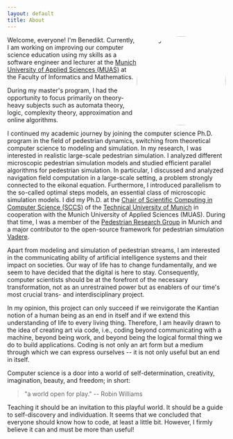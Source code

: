 ```yaml
---
layout: default
title: About
---
```


<div><img style="float: right;height:205px;border-radius: 50%;" src="{% link /assets/images/BZoennchenMUCDAI.JPG %}" alt="Photo"></div>

Welcome, everyone! 
I'm Benedikt.
Currently, I am working on improving our computer science education using my skills as a software engineer and lecturer at the [Munich University of Applied Sciences (MUAS)](https://www.cs.hm.edu/en/home/index.en.html) at the Faculty of Informatics and Mathematics.

During my master's program, I had the opportunity to focus primarily on theory-heavy subjects such as automata theory, logic, complexity theory, approximation and online algorithms.

I continued my academic journey by joining the computer science Ph.D. program in the field of pedestrian dynamics, switching from theoretical computer science to modeling and simulation.
In my research, I was interested in realistic large-scale pedestrian simulation. 
I analyzed different microscopic pedestrian simulation models and studied efficient parallel algorithms for pedestrian simulation.
In particular, I discussed and analyzed navigation field computation in a large-scale setting, a problem strongly connected to the eikonal equation.
Furthermore, I introduced parallelism to the so-called optimal steps models, an essential class of microscopic simulation models.
I did my Ph.D. at the [Chair of Scientific Computing in Computer Science (SCCS)](https://www.in.tum.de/i05/startseite/) of the [Technical University of Munich](https://www.in.tum.de/en/cover-page/) in cooperation with the Munich University of Applied Sciences (MUAS).
During that time, I was a member of the [Pedestrian Research Group](https://www.cs.hm.edu/forschungprojekte/pedestrian_dynamics/index.de.html) in Munich and a major contributor to the open-source framework for pedestrian simulation [Vadere](http://www.vadere.org).

Apart from modeling and simulation of pedestrian streams, I am interested in the communicating ability of artificial intelligence systems and their impact on societies.
Our way of life has to change fundamentally, and we seem to have decided that the digital is here to stay.
Consequently, computer scientists should be at the forefront of the necessary transformation, not as an unrestrained power but as enablers of our time's most crucial trans- and interdisciplinary project.

In my opinion, this project can only succeed if we reinvigorate the Kantian notion of a human being as an end in itself and if we extend this understanding of life to every living thing.
Therefore, I am heavily drawn to the idea of creating art via code, i.e., coding beyond communicating with a machine, beyond being work, and beyond being the logical formal thing we do to build applications.
Coding is not only an art form but a medium through which we can express ourselves -- it is not only useful but an end in itself.

Computer science is a door into a world of self-determination, creativity, imagination, beauty, and freedom; in short: 

>"a world open for play."  -- Robin Williams

Teaching it should be an invitation to this playful world.
It should be a guide to self-discovery and individuation.
It seems that we concluded that everyone should know how to code, at least a little bit.
However, I firmly believe it can and must be more than useful!